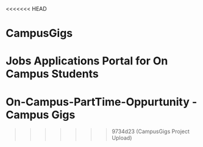 <<<<<<< HEAD
# CampusGigs
Jobs Applications Portal for On Campus Students
=======
# On-Campus-PartTime-Oppurtunity - Campus Gigs
>>>>>>> 9734d23 (CampusGigs Project Upload)
